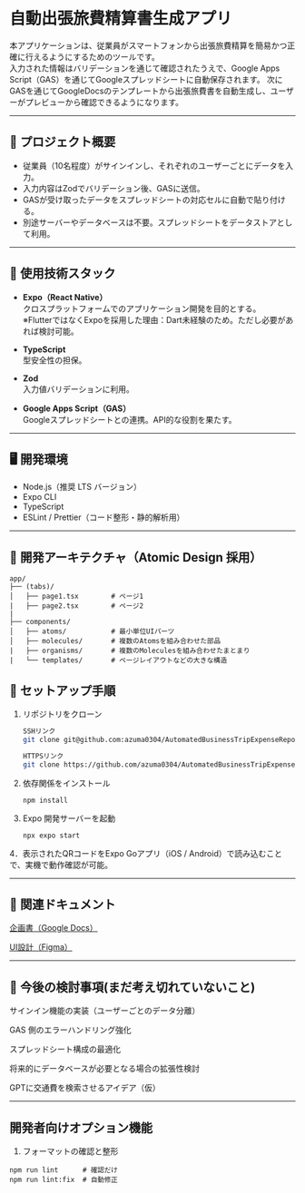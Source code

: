 # 自動出張旅費精算書生成アプリ

本アプリケーションは、従業員がスマートフォンから出張旅費精算を簡易かつ正確に行えるようにするためのツールです。  
入力された情報はバリデーションを通じて確認されたうえで、Google Apps Script（GAS）を通じてGoogleスプレッドシートに自動保存されます。
次にGASを通じてGoogleDocsのテンプレートから出張旅費書を自動生成し、ユーザーがプレビューから確認できるようになります。

---

## 📂 プロジェクト概要

- 従業員（10名程度）がサインインし、それぞれのユーザーごとにデータを入力。  
- 入力内容はZodでバリデーション後、GASに送信。  
- GASが受け取ったデータをスプレッドシートの対応セルに自動で貼り付ける。  
- 別途サーバーやデータベースは不要。スプレッドシートをデータストアとして利用。  

---

## 📌 使用技術スタック

- **Expo（React Native）**  
  クロスプラットフォームでのアプリケーション開発を目的とする。  
  ※FlutterではなくExpoを採用した理由：Dart未経験のため。ただし必要があれば検討可能。  

- **TypeScript**  
  型安全性の担保。  

- **Zod**  
  入力値バリデーションに利用。  

- **Google Apps Script（GAS）**  
  Googleスプレッドシートとの連携。API的な役割を果たす。  

---

## 🖥️ 開発環境

- Node.js（推奨 LTS バージョン）  
- Expo CLI  
- TypeScript  
- ESLint / Prettier（コード整形・静的解析用）  

---

## 📁 開発アーキテクチャ（Atomic Design 採用）

```
app/
├── (tabs)/
│   ├── page1.tsx        # ページ1 
|   ├── page2.tsx        # ページ2
|  
├── components/
│   ├── atoms/           # 最小単位UIパーツ
│   ├── molecules/       # 複数のAtomsを組み合わせた部品 
|   ├── organisms/       # 複数のMoleculesを組み合わせたまとまり
|   └── templates/       # ページレイアウトなどの大きな構造

```

## 🚀 セットアップ手順

1. リポジトリをクローン
   ```bash
   SSHリンク
   git clone git@github.com:azuma0304/AutomatedBusinessTripExpenseReportGenerationApp.git
   
   HTTPSリンク
   git clone https://github.com/azuma0304/AutomatedBusinessTripExpenseReportGenerationApp.git
   
2. 依存関係をインストール
   ```
   npm install

3. Expo 開発サーバーを起動
   ```
   npx expo start

4．表示されたQRコードをExpo Goアプリ（iOS / Android）で読み込むことで、実機で動作確認が可能。

---

## 📑 関連ドキュメント

[企画書（Google Docs）](https://docs.google.com/document/d/1SfcVXkAAZXS8XmAUIMAWHcLUuq8DjSiJcCrzxWgZTp0/edit?usp=sharing)

[UI設計（Figma）](https://www.figma.com/design/juNveyTYyMKgLROU3JMSZB/%E3%83%87%E3%82%B6%E3%82%A4%E3%83%B3?node-id=2-3&t=cDmN1uTzmbwCu36K-0)

---

## 📌 今後の検討事項(まだ考え切れていないこと)

サインイン機能の実装（ユーザーごとのデータ分離）

GAS 側のエラーハンドリング強化

スプレッドシート構成の最適化

将来的にデータベースが必要となる場合の拡張性検討

GPTに交通費を検索させるアイデア（仮）

---

## 開発者向けオプション機能

1. フォーマットの確認と整形

```
npm run lint      # 確認だけ
npm run lint:fix  # 自動修正
